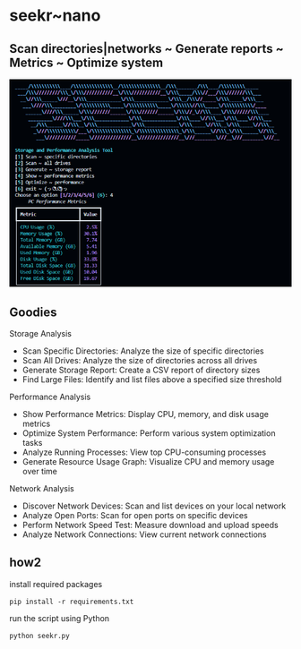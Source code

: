 # seekr~nano

## Scan directories|networks ~ Generate reports ~ Metrics ~ Optimize system

![screen](/seekr/seekr-menu.png)

## Goodies

Storage Analysis

- Scan Specific Directories: Analyze the size of specific directories
- Scan All Drives: Analyze the size of directories across all drives
- Generate Storage Report: Create a CSV report of directory sizes
- Find Large Files: Identify and list files above a specified size threshold

Performance Analysis

- Show Performance Metrics: Display CPU, memory, and disk usage metrics
- Optimize System Performance: Perform various system optimization tasks
- Analyze Running Processes: View top CPU-consuming processes
- Generate Resource Usage Graph: Visualize CPU and memory usage over time

Network Analysis

- Discover Network Devices: Scan and list devices on your local network
- Analyze Open Ports: Scan for open ports on specific devices
- Perform Network Speed Test: Measure download and upload speeds
- Analyze Network Connections: View current network connections

## how2

install required packages

    
    pip install -r requirements.txt
    



run the script using Python
```sh
python seekr.py
```

